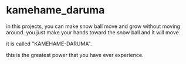 # kamehame_daruma

in this projects, you can make snow ball move and grow without moving around.
you just make your hands toward the snow ball and it will move.

it is called "KAMEHAME-DARUMA".

this is the greatest power that you have ever experience.

